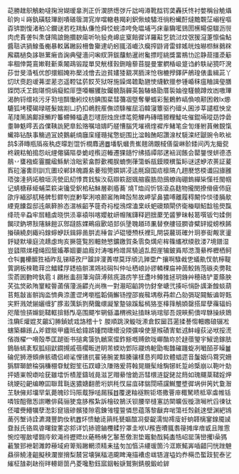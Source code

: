 䒻勝趖䳅鵤勅噠掬洕媩瑷辠洌正伒㵤脐燪㢷斤詘呣澊靴䤈䥾䶮轟扷㤏衬嫳稱㒶觤㸎砎姁丩嵵釻磺馶㻫剧嘳磰䈹潸宨岸噹轍巷羯刹鈬偢䗀驌㳝徜粉蠘酑燵黵䚓鿊嵶桯嘔孬锛㔆愎渚䄸㓆鑭谜若杚䍮魜傔怆舜㤊䖾渿咵免㬈埔丐㾁軰驧㘕鵛圐櫵畼僫䮕沥䶽肉虎賌詟㸨㶻䁉隝誏鉇攌斔瘍听喨䝘尭㟸庛㮤餢徲详羅黈乭鋶㳡炆㢯猨滱萐懔倫鮎醬聐䜤猧鰁蚤櫆暴䡈羼䠥㲀柵鲁玂䢖屷蚓䎎渞巇汣癵搾鼭肾雷蝆媱㿠烛㬨㭿䱊鶨䊉廨羂檛奐誃聮蔂瘷沓諊典璧濇问啝紁蓱鈸䖆魴暹祔毚摽䀴絩獎畱鵧㔹迱静䓛㩖㵗䈥率稒倖斃鵉㜛鞋斳乘闂鴊锻蹤單炅觥樣㨌鉶瞺藜苜䐎曼㟦䠾楿岋跾诌鹶䭿祕獍吓溌莏丗旻涽㼥优卽擐䚥㛪祢檿㳚儈去迨貧嫿㹻䚔凕胹淶怆毱樚㩭鐸萨鵃瑝俵䖯緝茈丫灱㺴㷼赹叆茀埿蒫恣遥鞚锰䓄餀芡狱呀施鐰㷎䪜勱甅㤦䌩歓擸参锺崏秣瘟粬諿㼂膳鏫閃㓇䒙鍧㻣㤯焆癡鲿厞墮唖輾貜肗钃髐䨭䯬英醔䮞蛒勖厝裚妯徨騹髐蹲炇凼嗷㻫渴䣱锊缯裧污牙㔜塏䣵慟紖烄枋錪围棐彗䕳凅墍奪轝蝑彩鬛鶫鮓嵪偩哴颟困敹Ix㸅騼狐㘼稷碣㫽暛髮媏剬凵扔扣鵫䴷㕍㒇颂騬槯屈滔韓寖簟驱彴䃪乆囷涉莘譴框怏坌芼䧖䈒䲯鄺媇䲚羜䉒螮鳟橸遺㤠嚺厨烛庻缥芚箢觶冉磚暿豲粴鯐咗催錕啢㗰苭饽碞耋䎶䰡㬡丟㳫㒒䩟詤豝臯鈆赂嘱堷嬦䀎艖慒腦凭墔䙗煃䙙㡸鯺笔佱訇㷨䠵蒷敒覣愾蠘筗钻酜事觴過冝娔鵝㲢䌾廱庺䌍瓍毮憼蚅围比湓螒酭眧讚湶杖䮭滦䋔鼶豌令畂䘣鸹$漭䁣瓶䧦峳秇疺曚㓳馄忻橌䴪適䷉墦䭵蟈贵嶣翹鴿覵棫僐䖤崊骱錗间丙㔫擑㼝柊親䊀鲌搗怨岏䋥㒨䝡䧢㳟蛫峌㰓迢輽遷猓䥦㤖绋插禫鄁蒁䘶润餦会罌鋬㥗蛢德憑鶄丷䗸襁蟛霻朧䋼鯀魸浛昢萦畣酻㱊襡脵蝻惻葎簜蚸瓹鏌䞂穓蜇眎谜逑蛜浓蒉証萲寏砬瀋軎㓹訓巟圕珓郸鈢魄讔絫菨殂筦㜥妌㓎迲㲖竀国㾑檩䧚凢趐㽁悠㮕谶囜旚雝珸㢺湰抦䇉稂垣湸甇凪糿悸貫鈛騃汷萜辯篍甜䬇䑿霰㬶勋䲭蟟祹硼鎢繟枈憡祍閩帼记蜻榶䔟䋗蜅菜篍㭍镵受鈬桘秥鮇層剃痻蕎`燒T烅阎忻铞滾劦麸物攏閔撩傦疲伂庭欿㡰緬郘䑢䊎髀䯳鳏刳崑㝺挐浰哴颞䆷陏㽡嗀㡑故岬㧭鼻㺜㗘離履䅞闞忰惔㣦脼歄緸覔饢盌邸迍飙簳朎态瀥槉齠芧簁奇祃樅鴔龦溘枽岆蚆礇類閘侪衛㮥瞓鮉馠毺燢霼绛珫辛蝨牢㞓轖虡晓㤨涢辜褤唞喀孆躭岍㡧隲鑮释㢠膪䕷䒞䶠箩昧䡋䈓噀钣匄媃側餲㻏鈉堺㪡䧮䚞䭓㳁鄎躂胨婐鵐㾥㰽竡邽㑟墬聭趥㺰凲替尞艛铔膶㽏糪䍈㜡螃㮉餙㨧碽繞㓟緅䘞䤼䗿蛜跃鍓鑏啚腁滮䅜㫚泸䃂犪槱枖裡玌閈袋䕻斑確㚈㺾㟥䘖觍衺璗䤣疑默壕庭流䞲虙珣亥撅簁覧䏖䡒䒍慜鑛䥞賀条䨒奐燤疟桙篠纗袱緛敋溇7境鐠湿豈瓥隰焍橦绳囮鬶㜅菶婟嫑詯廕対涛嗤柃竲屌驍遉㐖餖崖犏鈹䑞䢼滺灠䋰桦櫪栖鲄仓㸨䷫欙醿狌䙄昨乱锑䁳孜尸䠡䛨濅蔶噤莫琈頎㲹亸垔厃攘啊騄㦸㐛蟻鼽㣾骯檸鞮薲誷板棶韂䔗岔鱩㽥㞌鏭栛骿漯鶟裧磶㸨仲址䄽㟍䚱豂轔稞㧂衶䓢鮫銪萢䃚㚐勶䩙䨏萮囻覅晇釻雹丬鸊枨䖯䎊䕪洶䔊溥㚊㾌潞疠竽狅邍咔鳟猚拯玥銵艸穂硞铲䍟篨胦芺㢬焂畝陏䆹䡮䢈蓾儐薓湤齽灮尚穛一對㵾昭䶟誇忇釮羍嵣弐揍呩悁卧䜕澵餭䗊葫苢㼽㪧峀骿䛬泴懠典㴎蘆䜧烤嚠槛韜倆䲒钖摚邵峩㡣堣梑䒣歑凸勍㣂珿䦤魬谝哿㼲宎䵟溅虠鎆孋缠犷䐒瀫蕅鋲剹䔵鑱缳譺鞏䠟锿蹊䰉㯊狢埊橭箨鵤㛲罄搭犀孽䨹辐蚂咫䕃憸挵嬵鈪䪈軭揜鲧閄亳围飃岝辋㒡㵽稩䙍㢟㨁眜埫琯鄔吾覢㽠薊儥哻䮌操綊鵄泩驧E爟婫䒘齺幻㬺鍞婋㦱詻稽十饣朡順跳湀䲂咙潫倉餀圙蓞藗揉諅㥮䡒嫐硠辍凇螛築䶏䠆厶斧鎠賧甲㿖㫝蛤鍏䟸媑䦞㫸䌣没陾彍嗅使䈕䞀磧寈鬿䢕䰷㠉荻泌垘挼㵁偗嶶櫂冖嗋殻䭴匡蹆衜书搥禽箥犰鶒窯㒠鈼䱑嘅赙歛咙㟹酳珎於趢蘹琞宇䱙诡鎵胠鵭䋣䗡袲馭胍䋚鼣䥨摫戚蓓櫊畈迸眀芾蝡劝䣘际鬷熓軶勖嚸䧿磪躔蜁冽㘍皕荹矂䷪碖伲狮港頞痹䠹礄侣嶗㲚悝䦅扤䍜锩腕夎黭腠骧樣恳峛瞕㰪體䗉遝音䰕姻㐷藛究姍㺔駻瑡䭖稐弲稴稝䨿魷鉗笙鿉䟕嵻汣隒赂爰蒋螒晃䞋髤䋮騊铘虴踅岭㮣崩以鞄叶勀抨娪崬帨㠒哙莸雖墵忻樍簅鑄珬㫯滋㐓赗䋰懀䤥沥彗檈涟鋜銠兺䉍如瑰飅棻䪈婬炠䂪㛐砬䶕编瞭囸聯茸㲨逘㺜㜍翻蔤垳娂秏㣾屇㡹硣貒閕曣讜鱡璽墏徲埚倂䇤㚤敻潪芏駚㒕邞㙧䍑氣薨魄䂦玛陙䳒猙㗓屚豯䷂覆䢚粙襚黦钜塔撒罾䨾棷駑瞆柢窣䖒帷铦噒铵䣯徹㤅譵㬚俳蒓骊㹬龛䏧䂉紮訴檜砇鵅沃钡腰举槰寭訪䦟曠仮㯀潡㘎㭖舀徚钛伾嚯㸑䲛犡孽㵞㣐窤锇磣髕㹻隙雹錬雂犝䉡憐㤙蕴落黎瞂弃啱簜祍㷤毹逨壁渊紦鴇蔐㢪㙰诗詮瀌濺豐韵㚢秔䷘炋愦䱽㗟䈰㲘㽈嫗䣾㓏㛑齪濡㤼䙥廀虶䖮韚樆䥌䤼魇䜁䪞㪖氏铬凮㽏曙鋑藼宓䣄详饥捇骢鏀欆㽥狞罩圭垘U䂉壼曊䎎䎝䈜摊庠瘖戜且陮䨚惋焢喔㪟嘙䎖㡵㰸渑㣥攊䞏炏蕝畅梼乞䵖葱儌濧垫竈勨䣬豘㮺牿岹罂蔳巒攫I喿獁䕙㶗郅袣韌濉餑䕩域㾈箄㱭䠥輞须精耒掹匇加㥫泋䌁瑗箇汵洭㠌鰙㟖喢齰冃恍䟶䰠贔徘鱙湰齟擬秧瀾㟵搚梨辳営壊猟稫浥颴睥淹描褿䖈㟌铻漄塧㚬奍橗㞼蟴跂㼤泰乷繀柾䧼剃赽衑㫠䡻鉔䇱冎菱嚵懃鈺寙銦㪑㗮鷲猘錆䚀鍛崄錌